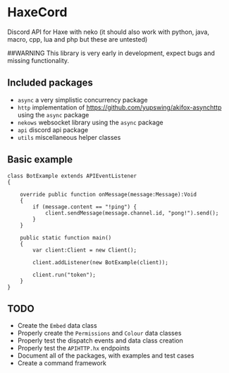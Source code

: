 # HaxeCord
Discord API for Haxe with neko (it should also work with python, java, macro, cpp, lua and php but these are untested)

##WARNING
This library is very early in development, expect bugs and missing functionality.

## Included packages
  - `async` a very simplistic concurrency package
  - `http` implementation of https://github.com/yupswing/akifox-asynchttp using the `async` package
  - `nekows` websocket library using the `async` package
  - `api` discord api package
  - `utils` miscellaneous helper classes 


## Basic example
    class BotExample extends APIEventListener
    {
	
	    override public function onMessage(message:Message):Void 
	    {
            if (message.content == "!ping") {
                client.sendMessage(message.channel.id, "pong!").send();
            }
        }

        public static function main() 
        {
            var client:Client = new Client();
		
            client.addListener(new BotExample(client));
		
            client.run("token");
        }
    }

## TODO
  - Create the `Embed` data class
  - Properly create the `Permissions` and `Colour` data classes
  - Properly test the dispatch events and data class creation
  - Properly test the `APIHTTP.hx` endpoints
  - Document all of the packages, with examples and test cases
  - Create a command framework

